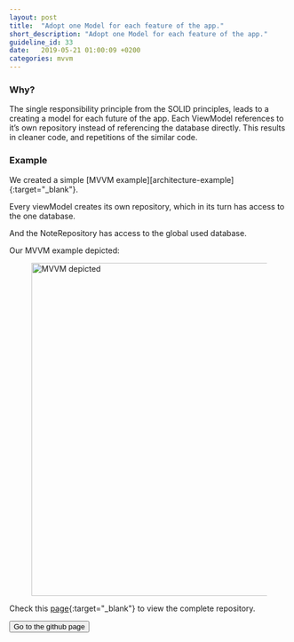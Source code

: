 ```yaml
---
layout: post
title:  "Adopt one Model for each feature of the app."
short_description: "Adopt one Model for each feature of the app."
guideline_id: 33
date:   2019-05-21 01:00:09 +0200
categories: mvvm
---
```

<h3>Why?</h3>
The single responsibility principle from the SOLID principles, leads to a creating a model for 
each future of the app. 
Each ViewModel references to it’s own repository instead of referencing the database directly.
 This results in cleaner code, and repetitions of the similar code.

<h3>Example</h3>
We created a simple [MVVM example][architecture-example]{:target="_blank"}.

Every viewModel creates its own repository, which in its turn has access to the one database.

<script src="https://gist.github.com/Geertdepont/0cf01c5b3504ad226e946d261908cf44.js"></script>

And the NoteRepository has access to the global used database.

<script src="https://gist.github.com/Geertdepont/da7b1a5c33afcbeb0ef314ed71cfb6ee.js"></script>

Our MVVM example depicted:
<figure>
  <img src="/assets/MVVM_depicted.png" alt="MVVM depicted" width="600">
</figure>

Check this [page][architecture-example]{:target="_blank"} to view the complete repository.

<a href="https://github.com/Geertdepont/bachelor_thesis/tree/master/ArchitectureExamples" target="_blank"><button type="button" class="btn btn-primary btn-icon-right">Go to the github page</button></a>

[architecture-example]: https://github.com/Geertdepont/bachelor_thesis/tree/master/ArchitectureExamples